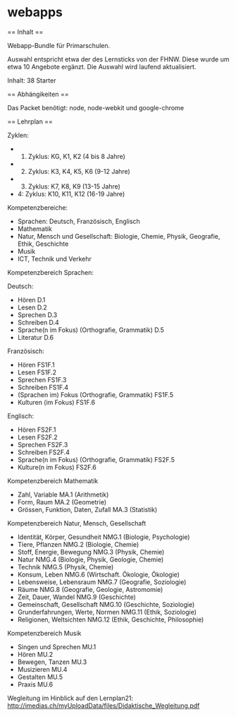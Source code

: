 webapps
=======

== Inhalt == 

Webapp-Bundle für Primarschulen.

Auswahl entspricht etwa der des Lernsticks von der FHNW. Diese wurde um etwa 10 Angebote ergänzt. Die Auswahl wird laufend aktualisiert.

Inhalt: 38 Starter

== Abhängikeiten ==

Das Packet benötigt: node, node-webkit und google-chrome

== Lehrplan ==

Zyklen:
   * 1. Zyklus: KG, K1, K2 (4 bis 8 Jahre)
   * 2. Zyklus: K3, K4, K5, K6 (9-12 Jahre)
   * 3. Zyklus: K7, K8, K9 (13-15 Jahre)
   * 4: Zyklus: K10, K11, K12 (16-19 Jahre)

Kompetenzbereiche:
   * Sprachen: Deutsch, Französisch, Englisch
   * Mathematik
   * Natur, Mensch und Gesellschaft: Biologie, Chemie, Physik, Geografie, Ethik, Geschichte
   * Musik
   * ICT, Technik und Verkehr


Kompetenzbereich Sprachen:

   Deutsch: 
   * Hören                                        D.1
   * Lesen                                        D.2
   * Sprechen                                     D.3
   * Schreiben                                    D.4
   * Sprache(n im Fokus) (Orthografie, Grammatik) D.5
   * Literatur                                    D.6

   Französisch:
   * Hören                                        FS1F.1
   * Lesen                                        FS1F.2
   * Sprechen                                     FS1F.3
   * Schreiben                                    FS1F.4
   * (Sprachen im) Fokus (Orthografie, Grammatik) FS1F.5
   * Kulturen (im Fokus)                          FS1F.6

   Englisch:
   * Hören                                        FS2F.1
   * Lesen                                        FS2F.2
   * Sprechen                                     FS2F.3
   * Schreiben                                    FS2F.4
   * Sprache(n im Fokus) (Orthografie, Grammatik) FS2F.5
   * Kulture(n im Fokus)                          FS2F.6

Kompetenzbereich Mathematik

   * Zahl, Variable			          MA.1   (Arithmetik)
   * Form, Raum 				  MA.2   (Geometrie)
   * Grössen, Funktion, Daten, Zufall             MA.3   (Statistik)


Kompetenzbereich Natur, Mensch, Gesellschaft

   * Identität, Körper, Gesundheit		  NMG.1   (Biologie, Psychologie)
   * Tiere, Pflanzen				  NMG.2   (Biologie, Chemie)
   * Stoff, Energie, Bewegung                     NMG.3   (Physik, Chemie)
   * Natur                                        NMG.4   (Biologie, Physik, Geologie, Chemie)
   * Technik                                      NMG.5   (Physik, Chemie)
   * Konsum, Leben				  NMG.6   (Wirtschaft. Ökologie, Ökologie)
   * Lebensweise, Lebensraum                      NMG.7   (Geografie, Soziologie)
   * Räume	  				  NMG.8   (Geografie, Geologie, Astromomie)
   * Zeit, Dauer, Wandel			  NMG.9   (Geschichte)
   * Gemeinschaft, Gesellschaft			  NMG.10  (Geschichte, Soziologie)
   * Grunderfahrungen, Werte, Normen		  NMG.11  (Ethik, Soziologie)
   * Religionen, Weltsichten  			  NMG.12  (Ethik, Geschichte, Philosophie)
   
Kompetenzbereich Musik
   
   * Singen und Sprechen		          MU.1
   * Hören  					  MU.2
   * Bewegen, Tanzen				  MU.3
   * Musizieren					  MU.4
   * Gestalten					  MU.5
   * Praxis					  MU.6  


Wegleitung im Hinblick auf den Lernplan21:
http://imedias.ch/myUploadData/files/Didaktische_Wegleitung.pdf